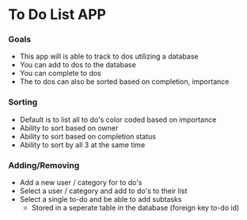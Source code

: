 # To Do List APP
### Goals
- This app will is able to track to dos utilizing a database
- You can add to dos to the database
- You can complete to dos 
- The to dos can also be sorted based on completion, importance

### Sorting
- Default is to list all to do's color coded based on importance
- Ability to sort based on owner
- Ability to sort based on completion status
- Ability to sort by all 3 at the same time

### Adding/Removing
- Add a new user / category for to do's
- Select a user / category and add to do's to their list
- Select a single to-do and be able to add subtasks
    - Stored in a seperate table in the database (foreign key to-do id)

